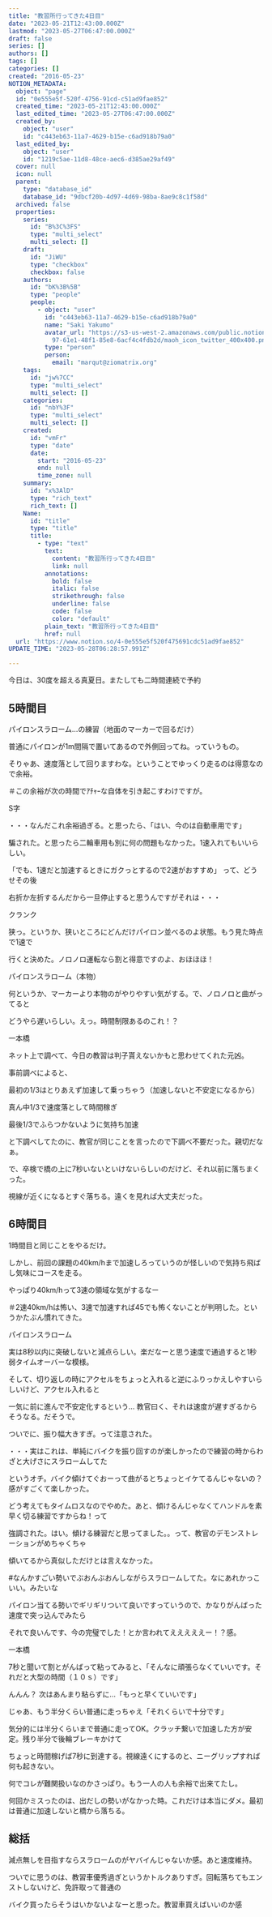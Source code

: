 ```yaml
---
title: "教習所行ってきた4日目"
date: "2023-05-21T12:43:00.000Z"
lastmod: "2023-05-27T06:47:00.000Z"
draft: false
series: []
authors: []
tags: []
categories: []
created: "2016-05-23"
NOTION_METADATA:
  object: "page"
  id: "0e555e5f-520f-4756-91cd-c51ad9fae852"
  created_time: "2023-05-21T12:43:00.000Z"
  last_edited_time: "2023-05-27T06:47:00.000Z"
  created_by:
    object: "user"
    id: "c443eb63-11a7-4629-b15e-c6ad918b79a0"
  last_edited_by:
    object: "user"
    id: "1219c5ae-11d8-48ce-aec6-d385ae29af49"
  cover: null
  icon: null
  parent:
    type: "database_id"
    database_id: "9dbcf20b-4d97-4d69-98ba-8ae9c8c1f58d"
  archived: false
  properties:
    series:
      id: "B%3C%3FS"
      type: "multi_select"
      multi_select: []
    draft:
      id: "JiWU"
      type: "checkbox"
      checkbox: false
    authors:
      id: "bK%3B%5B"
      type: "people"
      people:
        - object: "user"
          id: "c443eb63-11a7-4629-b15e-c6ad918b79a0"
          name: "Saki Yakumo"
          avatar_url: "https://s3-us-west-2.amazonaws.com/public.notion-static.com/3ad1c4\
            97-61e1-48f1-85e8-6acf4c4fdb2d/maoh_icon_twitter_400x400.png"
          type: "person"
          person:
            email: "marqut@ziomatrix.org"
    tags:
      id: "jw%7CC"
      type: "multi_select"
      multi_select: []
    categories:
      id: "nbY%3F"
      type: "multi_select"
      multi_select: []
    created:
      id: "vmFr"
      type: "date"
      date:
        start: "2016-05-23"
        end: null
        time_zone: null
    summary:
      id: "x%3AlD"
      type: "rich_text"
      rich_text: []
    Name:
      id: "title"
      type: "title"
      title:
        - type: "text"
          text:
            content: "教習所行ってきた4日目"
            link: null
          annotations:
            bold: false
            italic: false
            strikethrough: false
            underline: false
            code: false
            color: "default"
          plain_text: "教習所行ってきた4日目"
          href: null
  url: "https://www.notion.so/4-0e555e5f520f475691cdc51ad9fae852"
UPDATE_TIME: "2023-05-28T06:28:57.991Z"

---
```

<link rel="stylesheet" href="https://cdn.jsdelivr.net/npm/katex@0.16.2/dist/katex.min.css" integrity="sha384-bYdxxUwYipFNohQlHt0bjN/LCpueqWz13HufFEV1SUatKs1cm4L6fFgCi1jT643X" crossorigin="anonymous">


今日は、30度を超える真夏日。またしても二時間連続で予約


## 5時間目


パイロンスラローム…の練習（地面のマーカーで回るだけ）


普通にパイロンが1m間隔で置いてあるので外側回ってね。っていうもの。


そりゃあ、速度落として回りますわな。ということでゆっくり走るのは得意なので余裕。


＃この余裕が次の時間でｱﾁｬｰな自体を引き起こすわけですが。


S字


・・・なんだこれ余裕過ぎる。と思ったら、「はい、今のは自動車用です」


騙された。と思ったら二輪車用も別に何の問題もなかった。1速入れてもいいらしい。


「でも、1速だと加速するときにガクっとするので2速がおすすめ」 って、どうせその後


右折か左折するんだから一旦停止すると思うんですがそれは・・・


クランク


狭っ。というか、狭いところにどんだけパイロン並べるのよ状態。もう見た時点で1速で


行くと決めた。ノロノロ運転なら割と得意ですのよ、おほほほ！


パイロンスラローム（本物）


何というか、マーカーより本物のがやりやすい気がする。で、ノロノロと曲がってると


どうやら遅いらしい。えっ。時間制限あるのこれ！？


一本橋


ネット上で調べて、今日の教習は判子貰えないかもと思わせてくれた元凶。


事前調べによると、


最初の1/3はとりあえず加速して乗っちゃう（加速しないと不安定になるから）


真ん中1/3で速度落として時間稼ぎ


最後1/3でふらつかないように気持ち加速


と下調べしてたのに、教官が同じことを言ったので下調べ不要だった。親切だなぁ。


で、卒検で橋の上に7秒いないといけないらしいのだけど、それ以前に落ちまくった。


視線が近くになるとすぐ落ちる。遠くを見れば大丈夫だった。


## 6時間目


1時間目と同じことをやるだけ。


しかし、前回の課題の40km/hまで加速しろっていうのが怪しいので気持ち飛ばし気味にコースを走る。


やっぱり40km/hって3速の領域な気がするなー


＃2速40km/hは怖い、3速で加速すれば45でも怖くないことが判明した。というかたぶん慣れてきた。


パイロンスラローム


実は8秒以内に突破しないと減点らしい。楽だなーと思う速度で通過すると1秒弱タイムオーバーな模様。


そして、切り返しの時にアクセルをちょっと入れると逆にふりっかえしやすいらしいけど、アクセル入れると


一気に前に進んで不安定化するという… 教官曰く、それは速度が遅すぎるからそうなる。だそうで。


ついでに、振り幅大きすぎ。って注意された。


・・・実はこれは、単純にバイクを振り回すのが楽しかったので練習の時からわざと大げさにスラロームしてた


というオチ。バイク傾けてぐおーって曲がるとちょっとイケてるんじゃないの？感がすごくて楽しかった。


どう考えてもタイムロスなのでやめた。あと、傾けるんじゃなくてハンドルを素早く切る練習ですからね！って


強調された。はい。傾ける練習だと思ってました。。って、教官のデモンストレーションがめちゃくちゃ


傾いてるから真似しただけとは言えなかった。


#なんかすごい勢いでぶおんぶおんしながらスラロームしてた。なにあれかっこいい。みたいな


パイロン当てる勢いでギリギリついて良いですっていうので、かなりがんばった速度で突っ込んでみたら


それで良いんです、今の完璧でした！とか言われてえええええー！？感。


一本橋


7秒と聞いて割とがんばって粘ってみると、「そんなに頑張らなくていいです。それだと大型の時間（１０ｓ）です」


んんん？ 次はあんまり粘らずに…「もっと早くていいです」


じゃあ、もう半分くらい普通に走っちゃえ「それくらいで十分です」


気分的には半分くらいまで普通に走ってOK。クラッチ繋いで加速した方が安定。残り半分で後輪ブレーキかけて


ちょっと時間稼げば7秒に到達する。視線遠くにするのと、ニーグリップすれば何も起きない。


何でコレが難関扱いなのかさっぱり。もう一人の人も余裕で出来てたし。


何回かミスったのは、出だしの勢いがなかった時。これだけは本当にダメ。最初は普通に加速しないと橋から落ちる。


## 総括


減点無しを目指すならスラロームのがヤバイんじゃないか感。あと速度維持。


ついでに思うのは、教習車優秀過ぎというかトルクありすぎ。回転落ちてもエンストしないけど、免許取って普通の


バイク買ったらそうはいかないよなーと思った。教習車買えばいいのか感

